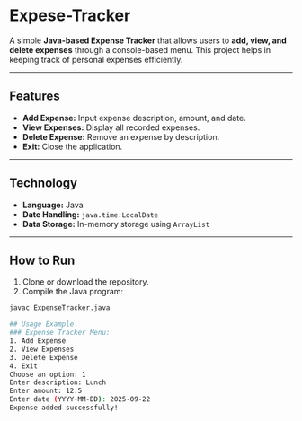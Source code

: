 # Expese-Tracker

A simple **Java-based Expense Tracker** that allows users to **add, view, and delete expenses** through a console-based menu. This project helps in keeping track of personal expenses efficiently.  

---

## Features
- **Add Expense:** Input expense description, amount, and date.  
- **View Expenses:** Display all recorded expenses.  
- **Delete Expense:** Remove an expense by description.  
- **Exit:** Close the application.  

---

## Technology
- **Language:** Java  
- **Date Handling:** `java.time.LocalDate`  
- **Data Storage:** In-memory storage using `ArrayList`  

---

## How to Run
1. Clone or download the repository.  
2. Compile the Java program:

```bash
javac ExpenseTracker.java

## Usage Example
### Expense Tracker Menu:
1. Add Expense
2. View Expenses
3. Delete Expense
4. Exit
Choose an option: 1
Enter description: Lunch
Enter amount: 12.5
Enter date (YYYY-MM-DD): 2025-09-22
Expense added successfully!
